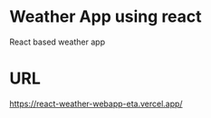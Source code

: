 # Weather App using react
React based weather app

# URL
https://react-weather-webapp-eta.vercel.app/
